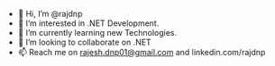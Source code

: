 - 👋 Hi, I’m @rajdnp
- 👀 I’m interested in .NET Development.
- 🌱 I’m currently learning new Technologies.
- 💞️ I’m looking to collaborate on .NET
- 📫 Reach me on rajesh.dnp01@gmail.com and linkedin.com/rajdnp

<!---
rajdnp/rajdnp is a ✨ special ✨ repository because its `README.md` (this file) appears on your GitHub profile.
You can click the Preview link to take a look at your changes.
--->

